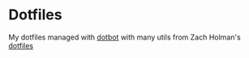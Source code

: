 Dotfiles
========

My dotfiles managed with [dotbot](https://github.com/anishathalye/dotbot) with many utils 
from Zach Holman's [dotfiles](https://github.com/holman/dotfiles)


